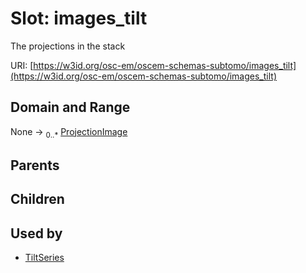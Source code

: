 
# Slot: images_tilt

The projections in the stack

URI: [https://w3id.org/osc-em/oscem-schemas-subtomo/images_tilt](https://w3id.org/osc-em/oscem-schemas-subtomo/images_tilt)


## Domain and Range

None &#8594;  <sub>0..\*</sub> [ProjectionImage](ProjectionImage.md)

## Parents


## Children


## Used by

 * [TiltSeries](TiltSeries.md)
